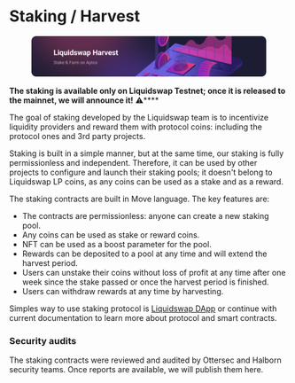 # Staking / Harvest

<figure><img src="../.gitbook/assets/image (1).png" alt=""><figcaption></figcaption></figure>

**The staking is available only on Liquidswap Testnet; once it is released to the mainnet, we will announce it!** :warning:****

The goal of staking developed by the Liquidswap team is to incentivize liquidity providers and reward them with protocol coins: including the protocol ones and 3rd party projects.

Staking is built in a simple manner, but at the same time, our staking is fully permissionless and independent. Therefore, it can be used by other projects to configure and launch their staking pools; it doesn't belong to Liquidswap LP coins, as any coins can be used as a stake and as a reward.

The staking contracts are built in Move language. The key features are:

* The contracts are permissionless: anyone can create a new staking pool.
* Any coins can be used as stake or reward coins.
* NFT can be used as a boost parameter for the pool.
* Rewards can be deposited to a pool at any time and will extend the harvest period.
* Users can unstake their coins without loss of profit at any time after one week since the stake passed or once the harvest period is finished.
* Users can withdraw rewards at any time by harvesting.

Simples way to use staking protocol is [Liquidswap DApp](https://liquidswap.com) or continue with current documentation to learn more about protocol and smart contracts.

### Security audits

The staking contracts were reviewed and audited by Ottersec and Halborn security teams. Once reports are available, we will publish them here.

